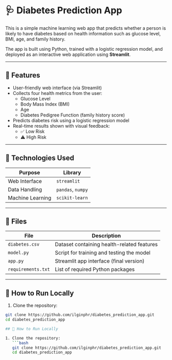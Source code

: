 # 🩺 Diabetes Prediction App

This is a simple machine learning web app that predicts whether a person is likely to have diabetes based on health information such as glucose level, BMI, age, and family history.

The app is built using Python, trained with a logistic regression model, and deployed as an interactive web application using **Streamlit**.

---

## 🚀 Features

- User-friendly web interface (via Streamlit)
- Collects four health metrics from the user:
  - Glucose Level
  - Body Mass Index (BMI)
  - Age
  - Diabetes Pedigree Function (family history score)
- Predicts diabetes risk using a logistic regression model
- Real-time results shown with visual feedback:
  - ✅ Low Risk
  - ⚠️ High Risk

---

## 🧠 Technologies Used

| Purpose              | Library           |
|----------------------|-------------------|
| Web Interface        | `streamlit`       |
| Data Handling        | `pandas`, `numpy` |
| Machine Learning     | `scikit-learn`    |

---

## 📂 Files

| File              | Description                                 |
|-------------------|---------------------------------------------|
| `diabetes.csv`    | Dataset containing health-related features  |
| `model.py`        | Script for training and testing the model   |
| `app.py`          | Streamlit app interface (final version)     |
| `requirements.txt`| List of required Python packages            |

---

## 📌 How to Run Locally

1. Clone the repository:

```bash
git clone https://github.com/ilginphr/diabetes_prediction_app.git
cd diabetes_prediction_app

## 🚀 How to Run Locally

1. Clone the repository:
   ```bash
   git clone https://github.com/ilginphr/diabetes_prediction_app.git
   cd diabetes_prediction_app
